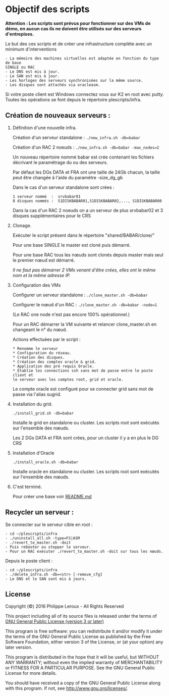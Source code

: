 Objectif des scripts
====================
**Attention : Les scripts sont prévus pour fonctionner sur des VMs de démo, en
aucun cas ils ne doivent être utilisés sur des serveurs d'entrepises.**

Le but des ces scripts et de créer une infrastructure complète avec un
minimum d'interventions

	- La mémoire des machines virtuelles est adaptée en fonction du type de base
	SINGLE ou RAC
	- Le DNS est mis à jour.
	- Le SAN est mis à jour.
	- Les horloges des serveurs synchronisées sur la même source.
	- Les disques sont attachés via oracleasm.

Si votre poste client est Windows connectez vous sur K2 en root avec putty.
Toutes les opérations se font depuis le répertoire plescripts/infra.

Création de nouveaux serveurs :
------------------------------
1.	Définition d'une nouvelle infra.

	Création d'un serveur standalone : `./new_infra.sh -db=babar`

	Création d'un RAC 2 noeuds : `./new_infra.sh -db=babar -max_nodes=2`

	Un nouveau répertoire nommé babar est crée contenant les fichiers décrivant
	le paramétrage du ou des serveurs.

	Par défaut les DGs DATA et FRA ont une taille de 24Gb chacun, la taille
	peut être changée à l'aide du paramètre -size_dg_gb

	Dans le cas d'un serveur standalone sont crées :

		1 serveur nommé  :	srvbabar01
		8 disques nommés :	S1DISKBABAR01,S1DISKBABAR02,..., S1DISKBABAR08

	Dans la cas d'un RAC 2 noeuds on a un serveur de plus srvbabar02 et 3
	disques supplémentaires pour le CRS

2.	Clonage.

	Exécuter le script présent dans le répertoire "shared/BABAR/clone/"

	Pour une base SINGLE le master est cloné puis démarré.

	Pour une base RAC tous les nœuds sont clonés depuis master mais seul le
	premier nœud est démarré.

	*Il ne faut pas démarrer 2 VMs venant d'être crées, elles ont le même nom et
	la même adresse IP.*

3.	Configuration des VMs

	Configurer un serveur standalone : `./clone_master.sh -db=babar`

	Configurer le nœud d'un RAC      : `./clone_master.sh -db=babar -node=1`

	(Le RAC one node n'est pas encore 100% opérationnel.)

	Pour un RAC démarrer la VM suivante et relancer clone_master.sh en
	changeant le n° du nœud.

	Actions effectuées par le script :

		* Renomme le serveur
		* Configuration du réseau.
		* Création des disques.
		* Création des comptes oracle & grid.
		* Application des pré requis Oracle.
		* Établie les connections ssh sans mot de passe entre le poste client et
		le serveur avec les comptes root, grid et oracle.

	Le compte oracle est configuré pour se connecter grid sans mot de passe via
	l'alias sugrid.

4.	Installation du grid.

	`./install_grid.sh -db=babar`

	Installe le grid en standalone ou cluster. Les scripts root sont exécutés
	sur l'ensemble des nœuds.

	Les 2 DGs DATA et FRA sont crées, pour un cluster il y a en plus le DG CRS

5.	Installation d'Oracle

	`./install_oracle.sh -db=babar`

	Installe oracle en standalone ou cluster. Les scripts root sont exécutés
	sur l'ensemble des nœuds.

6.	C'est terminé.

	Pour créer une base voir [README.md](https://github.com/PhilippeLeroux/plescripts/db/README.md)

Recycler un serveur :
---------------------
Se connecter sur le serveur cible en root :

	- cd ~/plescripts/infra
	- ./uninstall_all.sh -type=FS|ASM
	- ./revert_to_master.sh -doit
	- Puis rebooter ou stopper le serveur.
	- Pour un RAC exécuter ./revert_to_master.sh -doit sur tous les nœuds.

Depuis le poste client :

	- cd ~/plescripts/infra
	- ./delete_infra.sh -db=<str> [-remove_cfg]
	- Le DNS et le SAN sont mis à jours.

License
-------

Copyright (©) 2016 Philippe Leroux - All Rights Reserved

This project including all of its source files is released under the terms of [GNU General Public License (version 3 or later)](http://www.gnu.org/licenses/gpl.txt)

This program is free software: you can redistribute it and/or modify
it under the terms of the GNU General Public License as published by
the Free Software Foundation, either version 3 of the License, or
(at your option) any later version.

This program is distributed in the hope that it will be useful,
but WITHOUT ANY WARRANTY; without even the implied warranty of
MERCHANTABILITY or FITNESS FOR A PARTICULAR PURPOSE.  See the
GNU General Public License for more details.

You should have received a copy of the GNU General Public License
along with this program.  If not, see <http://www.gnu.org/licenses/>.
